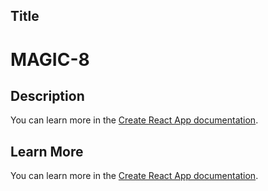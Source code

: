 
## Title
# MAGIC-8


## Description

You can learn more in the [Create React App documentation](https://facebook.github.io/create-react-app/docs/getting-started).


## Learn More

You can learn more in the [Create React App documentation](https://facebook.github.io/create-react-app/docs/getting-started).
